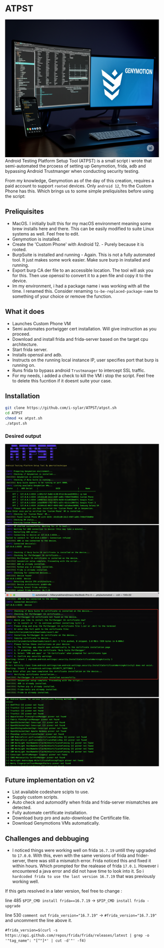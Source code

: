 # ATPST
<img src="banner.png" alt="drawing" style="width:820px;height:450px;position:centre"/>
Android Testing Platform Setup Tool (ATPST) is a small script i wrote that semi-automated the prcoess of setting up Genymotion, frida, adb and bypassing Android Trustmanger when conducting security testing.

From my knowledge, Genymotion as of the day of this creation, requires a paid account to support `rooted` devices. Only `android 12`, fro the Custom Phone has this. Which brings us to some simple preliquisites before using the script:

## Preliquisites
- MacOS. I initially built this for my macOS environment meaning some brew installs here and there. This can be easily modified to suite Linux systems as well. Feel free to edit.
- Genymotion is installed.
- Create the 'Custom Phone' with Android 12. - Purely because it is rooted.
- BurpSuite is installed and running - Again. This is not a fully automated tool. It just makes some work easier. Make sure burp in installed and running.
- Export burp CA der file to an accessible location. The tool will ask you for this. Then use openssl to convert it to a pen file and copy it to the device.
- Im my environment, i had a package name i was working with all the time. I renamed this. Consider renaming `to-be-replaced-package-name` to something of your choice or remove the function. 

## What it does
- Launches Custom Phone VM
- Semi automates portwigger cert installation. Will give instruction as you proceed.
- Download and install frida and frida-server based on the target cpu architecture.
- Start frida server.
- Installs openssl and adb.
- Instructs on the running local instance IP, user specifies port that burp is running on.
- Runs frida to bypass android `Trustmanager` to intercept SSL traffic.
- For my needs, i added a check to kill the VM i stop the script. Feel free to delete this fucntion if it doesnt suite your case.

## Installation
```sh
git clone https://github.com/i-sylar/ATPST/atpst.sh
cd ATPST
chmod +x atpst.sh
./atpst.sh
```
### Desired output
![expected1](vm4.jpg)
![expected1](vm5.jpg)
![expected1](vm3.jpg)
![expected1](vm6.jpg)

## Future implementation on v2
- List available codeshare scipts to use.
- Supply custom scripts.
- Auto check and automodify when frida and frida-server mismatches are detected.
- Fully automate certificate installation.
- Download burp pro and auto-download the Certificate file.
- Download Genymotions VMs automatically.

 ## Challenges and debbuging
- I noticed things were working well on frida `16.7.19` untill they upgraded to `17.0.0`. With this, even with the same versions of frida and frider-server, there was still a mismatch error. Frida noticed this and fixed it within hours. Which prompted for the realease of frida `17.0.1`. However i encountered a java error and did not have time to look into it. So i `hardcoded frida to use the last version 16.7.19` that was previously working well.

If this gets resolved in a later version, feel free to change :

line 485 `$PIP_CMD install frida==16.7.19` -> `$PIP_CMD install frida -upgrade`

line 530 `comment out` `frida_version="16.7.19"` -> `#frida_version="16.7.19"` and uncomment the line above it.

`#frida_version=$(curl -s https://api.github.com/repos/frida/frida/releases/latest | grep -o '"tag_name": "[^"]*' | cut -d'"' -f4)`
